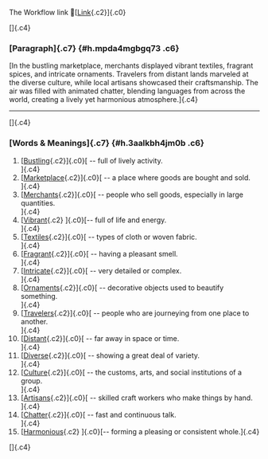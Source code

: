 The Workflow link
👏[[Link](https://www.google.com/url?q=http://www.google.com&sa=D&source=editors&ust=1756531396974656&usg=AOvVaw0-SlQE1ajqugDhKCCP9J4y){.c2}]{.c0}

[]{.c4}

### [Paragraph]{.c7} {#h.mpda4mgbgq73 .c6}

[In the bustling marketplace, merchants displayed vibrant textiles,
fragrant spices, and intricate ornaments. Travelers from distant lands
marveled at the diverse culture, while local artisans showcased their
craftsmanship. The air was filled with animated chatter, blending
languages from across the world, creating a lively yet harmonious
atmosphere.]{.c4}

------------------------------------------------------------------------

[]{.c4}

### [Words & Meanings]{.c7} {#h.3aalkbh4jm0b .c6}

1.  [[Bustling](https://www.google.com/url?q=http://www.google.com&sa=D&source=editors&ust=1756531396975816&usg=AOvVaw3VbNA5AkyHZ5PII9-xCdrj){.c2}]{.c0}[ --
    full of lively activity.\
    ]{.c4}
2.  [[Marketplace](https://www.google.com/url?q=http://www.google.com&sa=D&source=editors&ust=1756531396976055&usg=AOvVaw0GZZs-Z7N8F0TrZoQhkrZV){.c2}]{.c0}[ --
    a place where goods are bought and sold.\
    ]{.c4}
3.  [[Merchants](https://www.google.com/url?q=http://www.google.com&sa=D&source=editors&ust=1756531396976286&usg=AOvVaw2af8HYoiLwuCJAvQ8qrXSZ){.c2}]{.c0}[ --
    people who sell goods, especially in large quantities.\
    ]{.c4}
4.  [[Vibrant](https://www.google.com/url?q=http://www.google.com&sa=D&source=editors&ust=1756531396976507&usg=AOvVaw0pBIyDdaRZpY6cbYatc5aA){.c2}
    ]{.c0}[-- full of life and energy.\
    ]{.c4}
5.  [[Textiles](https://www.google.com/url?q=http://www.google.com&sa=D&source=editors&ust=1756531396976691&usg=AOvVaw1pOMS8MfL-kbKLoHxgl3Lx){.c2}]{.c0}[ --
    types of cloth or woven fabric.\
    ]{.c4}
6.  [[Fragrant](https://www.google.com/url?q=http://www.google.com&sa=D&source=editors&ust=1756531396976851&usg=AOvVaw36WZA3O1P23Sv-ixM30MFq){.c2}]{.c0}[ --
    having a pleasant smell.\
    ]{.c4}
7.  [[Intricate](https://www.google.com/url?q=http://www.google.com&sa=D&source=editors&ust=1756531396977004&usg=AOvVaw0rN7ZchrHKfIMEcQvNpbRD){.c2}]{.c0}[ --
    very detailed or complex.\
    ]{.c4}
8.  [[Ornaments](https://www.google.com/url?q=http://www.google.com&sa=D&source=editors&ust=1756531396977154&usg=AOvVaw2AoY_yMvwQ7CfD7MEqIWCf){.c2}]{.c0}[ --
    decorative objects used to beautify something.\
    ]{.c4}
9.  [[Travelers](https://www.google.com/url?q=http://www.google.com&sa=D&source=editors&ust=1756531396977328&usg=AOvVaw1hHHDteI88rk9Sv1kyGQSE){.c2}]{.c0}[ --
    people who are journeying from one place to another.\
    ]{.c4}
10. [[Distant](https://www.google.com/url?q=http://www.google.com&sa=D&source=editors&ust=1756531396977512&usg=AOvVaw0IWyb8WwZJo3VzHCbq2XLC){.c2}]{.c0}[ --
    far away in space or time.\
    ]{.c4}
11. [[Diverse](https://www.google.com/url?q=http://www.google.com&sa=D&source=editors&ust=1756531396977663&usg=AOvVaw3EqfmiKT84R4p8GczttFgZ){.c2}]{.c0}[ --
    showing a great deal of variety.\
    ]{.c4}
12. [[Culture](https://www.google.com/url?q=http://www.google.com&sa=D&source=editors&ust=1756531396977817&usg=AOvVaw3SXgG5_hIsOZh3rg2ZaeK3){.c2}]{.c0}[ --
    the customs, arts, and social institutions of a group.\
    ]{.c4}
13. [[Artisans](https://www.google.com/url?q=http://www.google.com&sa=D&source=editors&ust=1756531396978004&usg=AOvVaw0i5sb6HVK2N2FlxZFMYQJc){.c2}]{.c0}[ --
    skilled craft workers who make things by hand.\
    ]{.c4}
14. [[Chatter](https://www.google.com/url?q=http://www.google.com&sa=D&source=editors&ust=1756531396978233&usg=AOvVaw3hwVZB9rx3GQctWCuLdUpd){.c2}]{.c0}[ --
    fast and continuous talk.\
    ]{.c4}
15. [[Harmonious](https://www.google.com/url?q=http://www.google.com&sa=D&source=editors&ust=1756531396978492&usg=AOvVaw24UViAkbGwbPijdzDFNy11){.c2}
    ]{.c0}[-- forming a pleasing or consistent whole.]{.c4}

[]{.c4}
